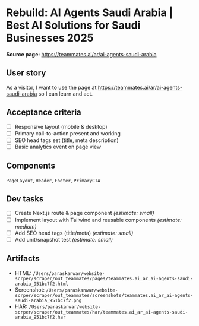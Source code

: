 # Rebuild: AI Agents Saudi Arabia | Best AI Solutions for Saudi Businesses 2025

**Source page:** https://teammates.ai/ar/ai-agents-saudi-arabia

## User story
As a visitor, I want to use the page at https://teammates.ai/ar/ai-agents-saudi-arabia so I can learn and act.

## Acceptance criteria
- [ ] Responsive layout (mobile & desktop)
- [ ] Primary call-to-action present and working
- [ ] SEO head tags set (title, meta description)
- [ ] Basic analytics event on page view

## Components
`PageLayout`, `Header`, `Footer`, `PrimaryCTA`

## Dev tasks
- [ ] Create Next.js route & page component _(estimate: small)_
- [ ] Implement layout with Tailwind and reusable components _(estimate: medium)_
- [ ] Add SEO head tags (title/meta) _(estimate: small)_
- [ ] Add unit/snapshot test _(estimate: small)_

## Artifacts
- HTML: `/Users/paraskanwar/website-scrper/scraper/out_teammates/pages/teammates.ai_ar_ai-agents-saudi-arabia_951bc7f2.html`
- Screenshot: `/Users/paraskanwar/website-scrper/scraper/out_teammates/screenshots/teammates.ai_ar_ai-agents-saudi-arabia_951bc7f2.png`
- HAR: `/Users/paraskanwar/website-scrper/scraper/out_teammates/har/teammates.ai_ar_ai-agents-saudi-arabia_951bc7f2.har`
